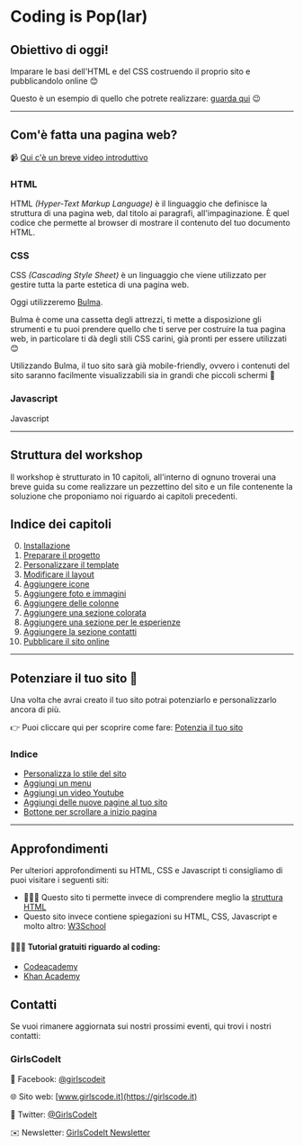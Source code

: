 # Coding is Pop(lar)

## Obiettivo di oggi!

Imparare le basi dell'HTML e del CSS costruendo il proprio sito e pubblicandolo online 😊

Questo è un esempio di quello che potrete realizzare: [guarda qui](https://ladygaga-resume.netlify.com/) 😉


---


## Com'è fatta una pagina web?

📹  [Qui c'è un breve video introduttivo](https://www.youtube.com/watch?v=gT0Lh1eYk78)


### HTML

HTML _(Hyper-Text Markup Language)_ è il linguaggio che definisce la struttura di una pagina web, dal titolo ai paragrafi, all'impaginazione. È quel codice che permette al browser di mostrare il contenuto del tuo documento HTML.

### CSS

CSS _(Cascading Style Sheet)_ è un linguaggio che viene utilizzato per gestire tutta la parte estetica di una pagina web. 

Oggi utilizzeremo [Bulma](https://bulma.io).

Bulma è come una cassetta degli attrezzi, ti mette a disposizione gli strumenti e tu puoi prendere quello che ti serve per costruire la tua pagina web, in particolare ti dà degli stili CSS carini, già pronti per essere utilizzati 😊

Utilizzando Bulma, il tuo sito sarà già mobile-friendly, ovvero i contenuti del sito saranno facilmente visualizzabili sia in grandi che piccoli schermi 📱

### Javascript

Javascript

---

## Struttura del workshop

Il workshop è strutturato in 10 capitoli, all'interno di ognuno troverai una breve guida su come realizzare un pezzettino del sito e un file contenente la soluzione che proponiamo noi riguardo ai capitoli precedenti. 

## Indice dei capitoli

00.  [Installazione](00-installazione)
1. [Preparare il progetto](01-comincia-a-preparare-il-tuo-progetto)
2. [Personalizzare il template](02-inizia-a-personalizzare-il-template)
3. [Modificare il layout](03-modifica-il-layout)
4. [Aggiungere icone](04-aggiungi-le-prime-icone)
5. [Aggiungere foto e immagini](05-aggiungi-la-tua-foto)
6. [Aggiungere delle colonne](06-aggiungi-le-colonne)
7. [Aggiungere una sezione colorata](07-aggiungi-una-sezione-colorata)
8. [Aggiungere una sezione per le esperienze](08-crea-section-per-esperienze)
9. [Aggiungere la sezione contatti](09-crea-una-sezione-contatti)
10. [Pubblicare il sito online](10-carica-online-il-sito)

--- 

## Potenziare il tuo sito 🚀

Una volta che avrai creato il tuo sito potrai potenziarlo e personalizzarlo ancora di più.

👉 Puoi cliccare qui per scoprire come fare: [Potenzia il tuo sito](potenzia-il-tuo-sito)

### Indice

- [Personalizza lo stile del sito](potenzia-il-tuo-sito/lezioni/personalizza-stile)
- [Aggiungi un menu](potenzia-il-tuo-sito/lezioni/aggiungi-menu)
- [Aggiungi un video Youtube](potenzia-il-tuo-sito/lezioni/aggiungi-un-video-youtube)
- [Aggiungi delle nuove pagine al tuo sito](potenzia-il-tuo-sito/lezioni/aggiungi-nuove-pagine)
- [Bottone per scrollare a inizio pagina](potenzia-il-tuo-sito/lezioni/bottone-torna-inizio-pagina)


---

## Approfondimenti

Per ulteriori approfondimenti su HTML, CSS e Javascript ti consigliamo di puoi visitare i seguenti siti: 

- 👩🏻‍💻 Questo sito ti permette invece di comprendere meglio la [struttura HTML](https://htmlreference.io/base/)
- Questo sito invece contiene spiegazioni su HTML, CSS, Javascript e molto altro: [W3School](https://www.w3schools.com)

#### 👩🏻‍💻 Tutorial gratuiti riguardo al coding: 
- [Codeacademy](https://www.codeacademy.com)
- [Khan Academy](https://it.khanacademy.org/computing/computer-programming/html-css)


## Contatti

Se vuoi rimanere aggiornata sui nostri prossimi eventi, qui trovi i nostri contatti: 

### GirlsCodeIt

🔵 Facebook: [@girlscodeit](https://www.facebook.com/girlscodeit)

🌐 Sito web: [www.girlscode.it](https://girlscode.it)

🦋 Twitter: [@GirlsCodeIt](https://twitter.com/GirlsCodeIt)

✉️ Newsletter: [GirlsCodeIt Newsletter](https://girlscode.us19.list-manage.com/subscribe/post?u=90e772cb7ee87ce13f8a905d9&id=4844926930)